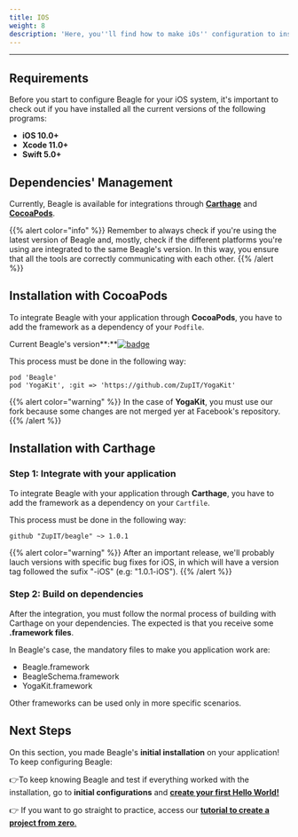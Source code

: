 ```yaml
---
title: IOS
weight: 8
description: 'Here, you''ll find how to make iOs'' configuration to install Beagle.'
---
```


---

## Requirements

Before you start to configure Beagle for your iOS system, it's important to check out if you have installed all the current versions of the following programs:  ‌

* **iOS 10.0+**
* **Xcode 11.0+**
* **Swift 5.0+**

## **Dependencies' Management**

Currently, Beagle is available for integrations through [**Carthage**](https://github.com/Carthage/Carthage) and [**CocoaPods**](https://cocoapods.org).

{{% alert color="info" %}}
Remember to always check if you're using the latest version of Beagle and, mostly, check if the different platforms you're using are integrated to the same Beagle's version. In this way, you ensure that all the tools are correctly communicating with each other. 
{{% /alert %}}

## **Installation with CocoaPods**

To integrate Beagle with your application through **CocoaPods**, you have to add the framework as a dependency of your `Podfile`.

Current Beagle's version**:**[![badge](https://img.shields.io/cocoapods/v/Beagle)](https://cocoapods.org/pods/Beagle)

This process must be done in the following way:

```text
pod 'Beagle'
pod 'YogaKit', :git => 'https://github.com/ZupIT/YogaKit'
```

{{% alert color="warning" %}}
In the case of **YogaKit**, you must use our fork because some changes are not merged yer at Facebook's repository.
{{% /alert %}}

## **Installation with Carthage**

### Step 1: Integrate with your application

To integrate Beagle with your application through **Carthage**, you have to add the framework as a dependency on your `Cartfile`.

This process must be done in the following way:

```text
github "ZupIT/beagle" ~> 1.0.1
```

{{% alert color="warning" %}}
After an important release, we'll probably lauch versions with specific bug fixes for iOS, in which will have a version tag followed the sufix "-iOS" \(e.g: "1.0.1-iOS"\).
{{% /alert %}}

### Step 2: Build on dependencies 

After the integration, you must follow the normal process of building with Carthage on your dependencies. The expected is that you receive some **.framework files**.  

In Beagle's case, the mandatory files to make you application work are: 

* Beagle.framework
* BeagleSchema.framework
* YogaKit.framework

Other frameworks can be used only in more specific scenarios.

## Next Steps 

On this section, you made Beagle's **initial installation** on your application!  
To keep configuring Beagle:

👉To keep knowing Beagle and test if everything worked with the installation, go to **initial configurations** and [**create your first Hello World!**](/get-started/using-beagle/ios#how-to-display-a-hello-beagle-screen)

👉  If you want to go straight to practice, access our [**tutorial to create a project from zero**.](/get-started/creating-a-project-from-scratch/case-ios/)

